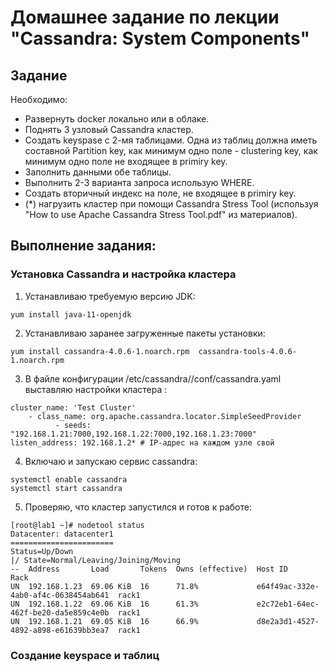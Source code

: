 # Домашнее задание по лекции "Cassandra: System Components"

## Задание

Необходимо:
- Развернуть docker локально или в облаке.
- Поднять 3 узловый Cassandra кластер.
- Создать keyspase с 2-мя таблицами. Одна из таблиц должна иметь составной Partition key, как минимум одно поле - clustering key, как минимум одно поле не входящее в primiry key.
- Заполнить данными обе таблицы.
- Выполнить 2-3 варианта запроса использую WHERE.
- Создать вторичный индекс на поле, не входящее в primiry key.
- (*) нагрузить кластер при помощи Cassandra Stress Tool (используя "How to use Apache Cassandra Stress Tool.pdf" из материалов).

## Выполнение задания:

### Установка Cassandra и настройка кластера

1. Устанавливаю требуемую версию JDK:
```
yum install java-11-openjdk
```

2. Устанавливаю заранее загруженные пакеты установки:
```
yum install cassandra-4.0.6-1.noarch.rpm  cassandra-tools-4.0.6-1.noarch.rpm
```

3. В файле конфигурации /etc/cassandra//conf/cassandra.yaml выставляю настройки кластера :
```
cluster_name: 'Test Cluster'
    - class_name: org.apache.cassandra.locator.SimpleSeedProvider
          - seeds: "192.168.1.21:7000,192.168.1.22:7000,192.168.1.23:7000"
listen_address: 192.168.1.2* # IP-адрес на каждом узле свой
```

4. Включаю и запускаю сервис cassandra:
```
systemctl enable cassandra
systemctl start cassandra
```

5. Проверяю, что кластер запустился и готов к работе:
```
[root@lab1 ~]# nodetool status
Datacenter: datacenter1
=======================
Status=Up/Down
|/ State=Normal/Leaving/Joining/Moving
--  Address       Load       Tokens  Owns (effective)  Host ID                               Rack
UN  192.168.1.23  69.06 KiB  16      71.8%             e64f49ac-332e-4ab0-af4c-0638454ab641  rack1
UN  192.168.1.22  69.06 KiB  16      61.3%             e2c72eb1-64ec-462f-be20-da5e859c4e0b  rack1
UN  192.168.1.21  69.05 KiB  16      66.9%             d8e2a3d1-4527-4892-a898-e61639bb3ea7  rack1
```


### Создание keyspace и таблиц
